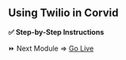 ## Using Twilio in Corvid

**:white_check_mark: Step-by-Step Instructions**


:fast_forward: Next Module => [Go Live](PRODUCTION.md)  
